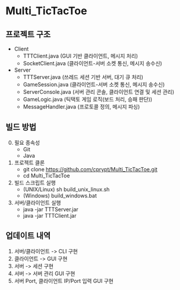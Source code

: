 # Multi_TicTacToe

## 프로젝트 구조
- Client
    - TTTClient.java (GUI 기반 클라이언트, 메시지 처리)
    - SocketClient.java (클라이언트-서버 소켓 통신, 메시지 송수신)
- Server
    - TTTServer.java (쓰레드 세션 기반 서버, 대기 큐 처리)
    - GameSession.java (클라이언트-서버 소켓 통신, 메시지 송수신)
    - ServerConsole.java (서버 관리 콘솔, 클라이언트 연결 및 세션 관리)
    - GameLogic.java (틱택토 게임 로직(보드 처리, 승패 판단))
    - MessageHandler.java (프로토콜 정의, 메시지 파싱)

## 빌드 방법
0. 필요 종속성
    - Git
    - Java
1. 프로젝트 클론
    - git clone https://github.com/cprypt/Multi_TicTacToe.git
    - cd Multi_TicTacToe
2. 빌드 스크립트 실행
    - (UNIX/Linux) sh build_unix_linux.sh
    - (Windows) build_windows.bat
3. 서버/클라이언트 실행
    - java -jar TTTServer.jar
    - java -jar TTTClient.jar

## 업데이트 내역
1. 서버/클라이언트 -> CLI 구현
2. 클라이언트 -> GUI 구현
3. 서버 -> 세션 구현
4. 서버 -> 서버 관리 GUI 구현
5. 서버 Port, 클라이언트 IP/Port 입력 GUI 구현
